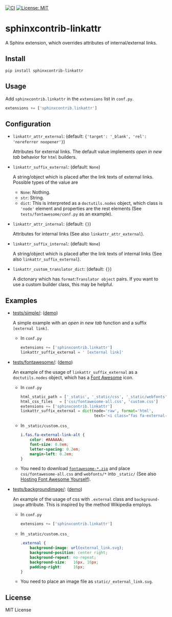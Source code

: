 [![CI](https://github.com/tatsushi-ikeda/sphinxcontrib-linkattr/actions/workflows/main.yml/badge.svg)](https://github.com/tatsushi-ikeda/sphinxcontrib-linkattr/actions/workflows/main.yml)
[![License: MIT](https://img.shields.io/badge/License-MIT-yellow.svg)](https://opensource.org/licenses/MIT)

# sphinxcontrib-linkattr

A Sphinx extension, which overrides attributes of internal/external links.

## Install

```
pip install sphinxcontrib-linkattr
```

## Usage

Add `sphinxcontrib.linkattr` in the `extensions` list in `conf.py`.

```Python
extensions += ['sphinxcontrib.linkattr']
```

## Configuration
    
- `linkattr_attr_external`: (default: `{'target': '_blank', 'rel': 'noreferrer noopener'}`)

    Attributes for external links. The default value implements *open in new tab* behavior for `html` builders.

- `linkattr_suffix_external`: (default: `None`)

    A string/object which is placed after the link texts of external links.
    Possible types of the value are
    
     - `None`: Nothing.
     - `str`:  String.
     - `dict`: This is interpreted as a `doctutils.nodes` object, which class is `'node'` element and properties are the rest elements (See `tests/fontawesome/conf.py` as an example).

- `linkattr_attr_internal`: (default: `{}`)

    Attributes for internal links (See also `linkattr_attr_external`).

- `linkattr_suffix_internal`: (default: `None`)

    A string/object which is placed after the link texts of internal links (See also `linkattr_suffix_external`). 
    
- `linkattr_custom_translator_dict`: (default: `{}`)

    A dictonary which has `format`:`Translator object` pairs. If you want to use a custom builder class, this may be helpful.

## Examples

- [tests/simple/](https://github.com/tatsushi-ikeda/sphinxcontrib-linkattr/tree/master/tests/simple/): ([demo](https://tatsushi-ikeda.github.io/sphinxcontrib-linkattr/simple/index.html))

    A simple example with an *open in new tab* function and a suffix `[external link]`.
    
    - In `conf.py`
        ```Python
        extensions += ['sphinxcontrib.linkattr']
        linkattr_suffix_external = ' [external link]'
        ```
    
- [tests/fontawesome/](https://github.com/tatsushi-ikeda/sphinxcontrib-linkattr/tree/master/tests/fontawesome/): ([demo](https://tatsushi-ikeda.github.io/sphinxcontrib-linkattr/fontawesome/index.html))

    An example of the usage of `linkattr_suffix_external` as a `doctutils.nodes` object, which has a [Font Awesome](https://fontawesome.com/) icon.
    
    - In `conf.py`
        ```Python
        html_static_path = ['_static', '_static/css', '_static/webfonts']
        html_css_files   = ['css/fontawesome-all.css', 'custom.css']
        extensions += ['sphinxcontrib.linkattr']
        linkattr_suffix_external = dict(node='raw', format='html',
                                        text='<i class="fas fa-external-link-alt"></i>')
        ```
    - In `_static/custom.css_`
        ```css
        i.fas.fa-external-link-alt {
            color: #AAAAAA;
            font-size: 0.8em;
            letter-spacing: 0.2em;
            margin-left: 0.2em;
        }
        ```
    - You need to download [`fontawesome-*.zip`](https://fontawesome.com/v5.0/how-to-use/on-the-web/setup/getting-started) and place `css/fontawesome-all.css` and `webfonts/*` into `_static/` (See also [Hosting Font Awesome Yourself](https://fontawesome.com/v5.0/how-to-use/on-the-web/setup/getting-started)).
    
- [tests/backgroundimage/](https://github.com/tatsushi-ikeda/sphinxcontrib-linkattr/tree/master/tests/fontawesome/): ([demo](https://tatsushi-ikeda.github.io/sphinxcontrib-linkattr/backgroundimage/index.html))

    An example of the usage of css with `.external` class and `background-image` attribute. This is inspired by the method Wikipedia employs.

    - In `conf.py`
        ```Python
        extensions += ['sphinxcontrib.linkattr']
        ```
    - In `_static/custom.css_`
        ```css
        .external {
            background-image: url(external_link.svg);
            background-position: center right;
            background-repeat: no-repeat;
            background-size:   16px, 16px;
            padding-right:     16px;
        }
        ```
    - You need to place an image file as `static/_external_link.svg`.
    
## License

MIT License
    
